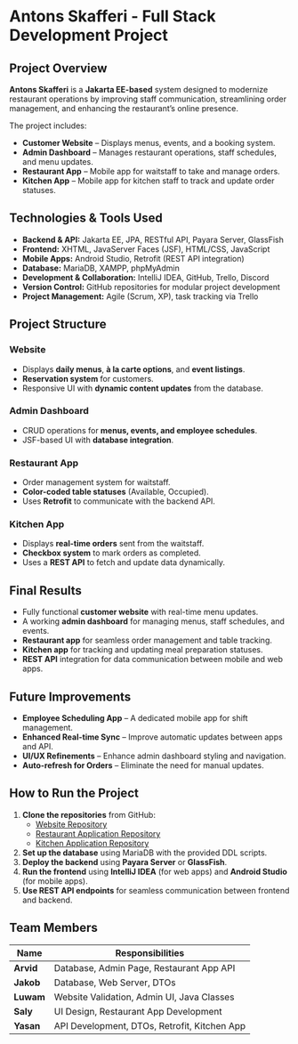 # Antons Skafferi - Full Stack Development Project

## Project Overview
**Antons Skafferi** is a **Jakarta EE-based** system designed to modernize restaurant operations by improving staff communication, streamlining order management, and enhancing the restaurant’s online presence.

The project includes:
- **Customer Website** – Displays menus, events, and a booking system.
- **Admin Dashboard** – Manages restaurant operations, staff schedules, and menu updates.
- **Restaurant App** – Mobile app for waitstaff to take and manage orders.
- **Kitchen App** – Mobile app for kitchen staff to track and update order statuses.

## Technologies & Tools Used
- **Backend & API:** Jakarta EE, JPA, RESTful API, Payara Server, GlassFish
- **Frontend:** XHTML, JavaServer Faces (JSF), HTML/CSS, JavaScript
- **Mobile Apps:** Android Studio, Retrofit (REST API integration)
- **Database:** MariaDB, XAMPP, phpMyAdmin
- **Development & Collaboration:** IntelliJ IDEA, GitHub, Trello, Discord
- **Version Control:** GitHub repositories for modular project development
- **Project Management:** Agile (Scrum, XP), task tracking via Trello

## Project Structure
### Website
- Displays **daily menus**, **à la carte options**, and **event listings**.
- **Reservation system** for customers.
- Responsive UI with **dynamic content updates** from the database.

### Admin Dashboard
- CRUD operations for **menus, events, and employee schedules**.
- JSF-based UI with **database integration**.

### Restaurant App
- Order management system for waitstaff.
- **Color-coded table statuses** (Available, Occupied).
- Uses **Retrofit** to communicate with the backend API.

### Kitchen App
- Displays **real-time orders** sent from the waitstaff.
- **Checkbox system** to mark orders as completed.
- Uses a **REST API** to fetch and update data dynamically.

## Final Results
- Fully functional **customer website** with real-time menu updates.  
- A working **admin dashboard** for managing menus, staff schedules, and events.  
- **Restaurant app** for seamless order management and table tracking.  
- **Kitchen app** for tracking and updating meal preparation statuses.  
- **REST API** integration for data communication between mobile and web apps.

## Future Improvements
- **Employee Scheduling App** – A dedicated mobile app for shift management.
- **Enhanced Real-time Sync** – Improve automatic updates between apps and API.
- **UI/UX Refinements** – Enhance admin dashboard styling and navigation.
- **Auto-refresh for Orders** – Eliminate the need for manual updates.

## How to Run the Project
1. **Clone the repositories** from GitHub:
   - [Website Repository](https://github.com/ybond93/Website)
   - [Restaurant Application Repository](https://github.com/ybond93/Application_Restaurant)
   - [Kitchen Application Repository](https://github.com/ybond93/Application_Kitchen)
2. **Set up the database** using MariaDB with the provided DDL scripts.
3. **Deploy the backend** using **Payara Server** or **GlassFish**.
4. **Run the frontend** using **IntelliJ IDEA** (for web apps) and **Android Studio** (for mobile apps).
5. **Use REST API endpoints** for seamless communication between frontend and backend.

## Team Members
| Name  | Responsibilities |
|--------|------------------------------------|
| **Arvid**  | Database, Admin Page, Restaurant App API |
| **Jakob**  | Database, Web Server, DTOs |
| **Luwam**  | Website Validation, Admin UI, Java Classes |
| **Saly**  | UI Design, Restaurant App Development |
| **Yasan**  | API Development, DTOs, Retrofit, Kitchen App |


